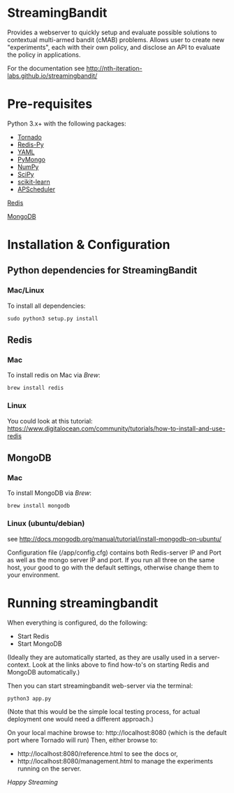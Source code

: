 # StreamingBandit

Provides a webserver to quickly setup and evaluate possible solutions to contextual multi-armed bandit (cMAB) problems. Allows user to create new "experiments", each with their own policy, and disclose an API to evaluate the policy in applications.

For the documentation see http://nth-iteration-labs.github.io/streamingbandit/

# Pre-requisites

Python 3.x+ with the following packages:
* [Tornado](http://www.tornadoweb.org)
* [Redis-Py](http://redis-py.readthedocs.io/en/latest/)
* [YAML](http://pyyaml.org)
* [PyMongo](http://api.mongodb.com/python/current/)
* [NumPy](http://www.numpy.org)
* [SciPy](http://www.scipy.org)
* [scikit-learn](http://scikit-learn.org/stable/)
* [APScheduler](http://apscheduler.readthedocs.io/)

[Redis](http://redis.io)

[MongoDB](http://www.mongodb.com)

# Installation & Configuration

## Python dependencies for StreamingBandit

### Mac/Linux
To install all dependencies:

```
sudo python3 setup.py install
```

## Redis
### Mac
To install redis on Mac via _Brew_:
```
brew install redis
```

### Linux
You could look at this tutorial: https://www.digitalocean.com/community/tutorials/how-to-install-and-use-redis

## MongoDB
### Mac
To install MongoDB via _Brew_:
```
brew install mongodb
```

### Linux (ubuntu/debian)
see http://docs.mongodb.org/manual/tutorial/install-mongodb-on-ubuntu/

Configuration file (<root>/app/config.cfg) contains both Redis-server IP and Port as well as the mongo server IP and port. If you run all three on the same host, your good to go with the default settings, otherwise change them to your environment.

# Running streamingbandit 

When everything is configured, do the following:
* Start Redis 
* Start MongoDB 

(Ideally they are automatically started, as they are usally used in a server-context. Look at the links above to find how-to's on starting Redis and MongoDB automatically.)

Then you can start streamingbandit web-server via the terminal:
```
python3 app.py
```
(Note that this would be the simple local testing process, for actual deployment one would need a different approach.)

On your local machine browse to: http://localhost:8080 (which is the default port where Tornado will run)
Then, either browse to:
* http://localhost:8080/reference.html to see the docs or,
* http://localhost:8080/management.html to manage the experiments running on the server.

_Happy Streaming_


